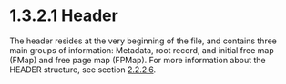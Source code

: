 <html dir="LTR" xmlns:mshelp="http://msdn.microsoft.com/mshelp" xmlns:ddue="http://ddue.schemas.microsoft.com/authoring/2003/5" xmlns:xlink="http://www.w3.org/1999/xlink" xmlns:tool="http://www.microsoft.com/tooltip">
    <head>
        <meta http-equiv="Content-Type" content="text/html; CHARSET=utf-8"></meta>
        <meta name="save" content="history"></meta>
        <title>1.3.2.1 Header</title>
        <xml>
            <mshelp:toctitle title="1.3.2.1 Header"></mshelp:toctitle>
            <mshelp:rltitle title="[MS-PST]: Header"></mshelp:rltitle>
            <mshelp:keyword index="A" term="fc4c74cb-ec8a-42ff-a2c5-2d6e3fa16394"></mshelp:keyword>
            <mshelp:attr name="DCSext.ContentType" value="open specification"></mshelp:attr>
            <mshelp:attr name="AssetID" value="fc4c74cb-ec8a-42ff-a2c5-2d6e3fa16394"></mshelp:attr>
            <mshelp:attr name="TopicType" value="kbRef"></mshelp:attr>
            <mshelp:attr name="DCSext.Title" value="[MS-PST]: Header" />
        </xml>
    </head>
    <body>
        <div id="header">
            <h1 class="heading">1.3.2.1 Header</h1>
        </div>
        <div id="mainSection">
            <div id="mainBody">
                <div id="allHistory" class="saveHistory"></div>
                <div id="sectionSection0" class="section" name="collapseableSection">
                    

<p>The header resides at the very beginning of the file, and
contains three main groups of information: Metadata, root record, and initial
free map (FMap) and free page map (FPMap). For more information about the
HEADER structure, see section <a href="c9876f5a-664b-46a3-9887-ba63f113abf5.htm">2.2.2.6</a>. </p>
                </div>
            </div>
        </div>
    </body>
</html>